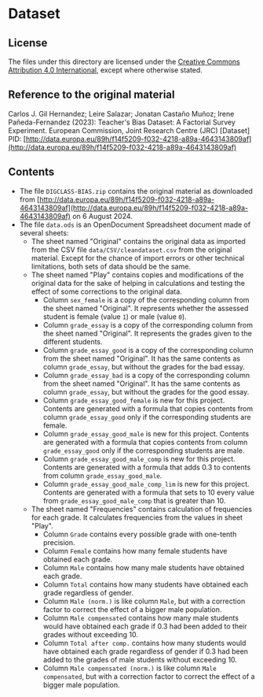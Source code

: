 # Dataset

## License

The files under this directory are licensed under the [Creative Commons Attribution 4.0 International](http://creativecommons.org/licenses/by/4.0/legalcode), except where otherwise stated.

## Reference to the original material

Carlos J. Gil Hernandez; Leire Salazar; Jonatan Castaño Muñoz; Irene Pañeda-Fernandez (2023): Teacher's Bias Dataset: A Factorial Survey Experiment. European Commission, Joint Research Centre (JRC) [Dataset] PID: [http://data.europa.eu/89h/f14f5209-f032-4218-a89a-4643143809af](http://data.europa.eu/89h/f14f5209-f032-4218-a89a-4643143809af)

## Contents

* The file `DIGCLASS-BIAS.zip` contains the original material as downloaded from [http://data.europa.eu/89h/f14f5209-f032-4218-a89a-4643143809af](http://data.europa.eu/89h/f14f5209-f032-4218-a89a-4643143809af) on 6 August 2024.
* The file `data.ods` is an OpenDocument Spreadsheet document made of several sheets:
    * The sheet named "Original" contains the original data as imported from the CSV file `data/CSV/cleandataset.csv` from the original material. Except for the chance of import errors or other technical limitations, both sets of data should be the same.
    * The sheet named "Play" contains copies and modifications of the original data for the sake of helping in calculations and testing the effect of some corrections to the original data.
        * Column `sex_female` is a copy of the corresponding column from the sheet named "Original". It represents whether the assessed student is female (value `1`) or male (value `0`).
        * Column `grade_essay` is a copy of the corresponding column from the sheet named "Original". It represents the grades given to the different students.
        * Column `grade_essay_good` is a copy of the corresponding column from the sheet named "Original". It has the same contents as column `grade_essay`, but without the grades for the bad essay.
        * Column `grade_essay_bad` is a copy of the corresponding column from the sheet named "Original". It has the same contents as column `grade_essay`, but without the grades for the good essay.
        * Column `grade_essay_good_female` is new for this project. Contents are generated with a formula that copies contents from column `grade_essay_good` only if the corresponding students are female.
        * Column `grade_essay_good_male` is new for this project. Contents are generated with a formula that copies contents from column `grade_essay_good` only if the corresponding students are male.
        * Column `grade_essay_good_male_comp` is new for this project. Contents are generated with a formula that adds 0.3 to contents from column `grade_essay_good_male`.
        * Column `grade_essay_good_male_comp_lim` is new for this project. Contents are generated with a formula that sets to 10 every value from `grade_essay_good_male_comp` that is greater than 10.
    * The sheet named "Frequencies" contains calculation of frequencies for each grade. It calculates frequencies from the values in sheet "Play".
        * Column `Grade` contains every possible grade with one-tenth precision.
        * Column `Female` contains how many female students have obtained each grade.
        * Column `Male` contains how many male students have obtained each grade.
        * Column `Total` contains how many students have obtained each grade regardless of gender.
        * Column `Male (norm.)` is like column `Male`, but with a correction factor to correct the effect of a bigger male population.
        * Column `Male compensated` contains how many male students would have obtained each grade if 0.3 had been added to their grades without exceeding 10.
        * Column `Total after comp.` contains how many students would have obtained each grade regardless of gender if 0.3 had been added to the grades of male students without exceeding 10.
        * Column `Male compensated (norm.)` is like column `Male compensated`, but with a correction factor to correct the effect of a bigger male population.

